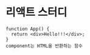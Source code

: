 # 리액트 스터디 

```reactjs
function App() {
  return <div>Hello!!!</div>;
}
component는 HTML을 반환하는 함수
```
